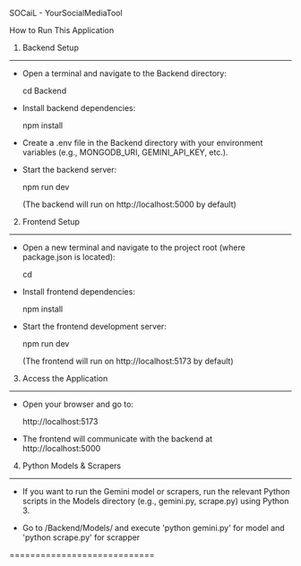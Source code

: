 SOCaiL - YourSocialMediaTool


How to Run This Application


1. Backend Setup
----------------
- Open a terminal and navigate to the Backend directory:

    cd Backend

- Install backend dependencies:

    npm install

- Create a .env file in the Backend directory with your environment variables (e.g., MONGODB_URI, GEMINI_API_KEY, etc.).

- Start the backend server:

    npm run dev

  (The backend will run on http://localhost:5000 by default)


2. Frontend Setup
-----------------
- Open a new terminal and navigate to the project root (where package.json is located):

    cd <project-root>

- Install frontend dependencies:

    npm install

- Start the frontend development server:

    npm run dev

  (The frontend will run on http://localhost:5173 by default)


3. Access the Application
-------------------------
- Open your browser and go to:

    http://localhost:5173

- The frontend will communicate with the backend at http://localhost:5000


4. Python Models & Scrapers
--------------------------------------
- If you want to run the Gemini model or scrapers, run the relevant Python scripts in the Models directory (e.g., gemini.py, scrape.py) using Python 3.

- Go to /Backend/Models/ and execute 'python gemini.py' for model and 'python scrape.py' for scrapper

============================
